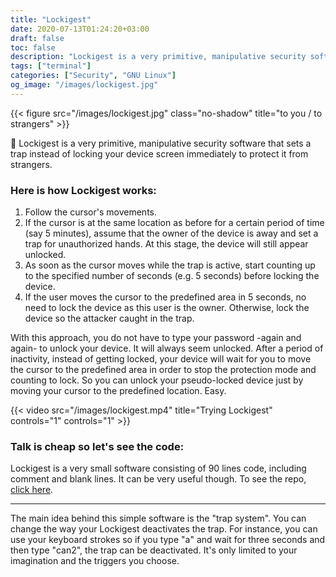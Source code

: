 ```yaml
---
title: "Lockigest"
date: 2020-07-13T01:24:20+03:00
draft: false
toc: false
description: "Lockigest is a very primitive, manipulative security software that sets a trap instead of locking your device screen immediately to protect it from strangers."
tags: ["terminal"]
categories: ["Security", "GNU Linux"]
og_image: "/images/lockigest.jpg"
---
```


{{< figure src="/images/lockigest.jpg" class="no-shadow" title="to you / to strangers" >}}

:closed_lock_with_key:  Lockigest is a very primitive, manipulative security software that sets a trap instead of locking your device screen immediately to protect it from strangers.

### Here is how Lockigest works:  
1. Follow the cursor's movements. 
2. If the cursor is at the same location as before for a certain period of time (say 5 minutes), assume that the owner of the device is away and set a trap for unauthorized hands. At this stage, the device will still appear unlocked.
3. As soon as the cursor moves while the trap is active, start counting up to the specified number of seconds (e.g. 5 seconds) before locking the device.
4. If the user moves the cursor to the predefined area in 5 seconds, no need to lock the device as this user is the owner. Otherwise, lock the device so the attacker caught in the trap.

With this approach, you do not have to type your password -again and again- to unlock your device. It will always seem unlocked. After a period of inactivity, instead of getting locked, your device will wait for you to move the cursor to the predefined area in order to stop the protection mode and counting to lock. So you can unlock your pseudo-locked device just by moving your cursor to the predefined location. Easy.

{{< video src="/images/lockigest.mp4" title="Trying Lockigest" controls="1" controls="1" >}}

### Talk is cheap so let's see the code:
Lockigest is a very small software consisting of 90 lines code, including comment and blank lines. It can be very useful though. To see the repo, [click here](https://github.com/elmsec/lockigest).

***
The main idea behind this simple software is the "trap system". You can change the way your Lockigest deactivates the trap. For instance, you can use your keyboard strokes so if you type "a" and wait for three seconds and then type "can2", the trap can be deactivated. It's only limited to your imagination and the triggers you choose.

